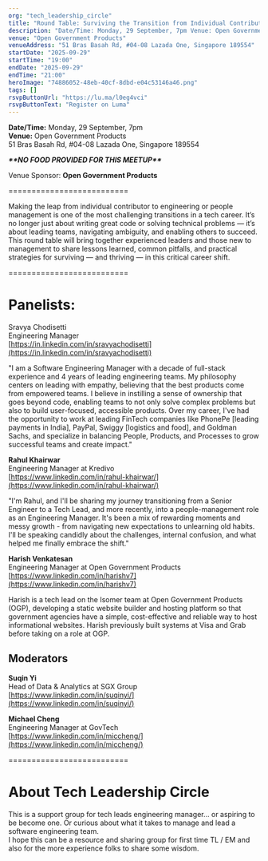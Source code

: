 ```yaml
---
org: "tech_leadership_circle"
title: "Round Table: Surviving the Transition from Individual Contributor to Engineering Management / People Management​Panelists:​About Tech Leadership Circle"
description: "Date/Time: Monday, 29 September, 7pm Venue: Open Government Products 51 Bras Basah Rd, #04-08 Lazada One, Singapore 189554 **NO FOOD PROVIDED FOR THIS…"
venue: "Open Government Products"
venueAddress: "51 Bras Basah Rd, #04-08 Lazada One, Singapore 189554"
startDate: "2025-09-29"
startTime: "19:00"
endDate: "2025-09-29"
endTime: "21:00"
heroImage: "74886052-48eb-40cf-8dbd-e04c53146a46.png"
tags: []
rsvpButtonUrl: "https://lu.ma/l0eg4vci"
rsvpButtonText: "Register on Luma"
---
```


​​**Date/Time:** Monday, 29 September, 7pm  
**Venue:** Open Government Products  
51 Bras Basah Rd, #04-08 Lazada One, Singapore 189554

​​​**_\*\*NO FOOD PROVIDED FOR THIS MEETUP\*\*_**

​​​Venue Sponsor: **Open Government Products**

​\==========================

​Making the leap from individual contributor to engineering or people management is one of the most challenging transitions in a tech career. It’s no longer just about writing great code or solving technical problems — it’s about leading teams, navigating ambiguity, and enabling others to succeed. This round table will bring together experienced leaders and those new to management to share lessons learned, common pitfalls, and practical strategies for surviving — and thriving — in this critical career shift.

​\==========================

# ​Panelists:

​Sravya Chodisetti  
Engineering Manager  
[https://in.linkedin.com/in/sravyachodisetti](https://in.linkedin.com/in/sravyachodisetti)

​"I am a Software Engineering Manager with a decade of full-stack experience and 4 years of leading engineering teams. My philosophy centers on leading with empathy, believing that the best products come from empowered teams. I believe in instilling a sense of ownership that goes beyond code, enabling teams to not only solve complex problems but also to build user-focused, accessible products. Over my career, I've had the opportunity to work at leading FinTech companies like PhonePe \[leading payments in India\], PayPal, Swiggy \[logistics and food\], and Goldman Sachs, and specialize in balancing People, Products, and Processes to grow successful teams and create impact."

​**Rahul Khairwar**  
Engineering Manager at Kredivo  
[https://www.linkedin.com/in/rahul-khairwar/](https://www.linkedin.com/in/rahul-khairwar/)

​"I'm Rahul, and I'll be sharing my journey transitioning from a Senior Engineer to a Tech Lead, and more recently, into a people-management role as an Engineering Manager. It's been a mix of rewarding moments and messy growth - from navigating new expectations to unlearning old habits. I'll be speaking candidly about the challenges, internal confusion, and what helped me finally embrace the shift."

​**Harish Venkatesan**  
Engineering Manager at Open Government Products  
[https://www.linkedin.com/in/harishv7](https://www.linkedin.com/in/harishv7)

​Harish is a tech lead on the Isomer team at Open Government Products (OGP), developing a static website builder and hosting platform so that government agencies have a simple, cost-effective and reliable way to host informational websites. Harish previously built systems at Visa and Grab before taking on a role at OGP.

## ​Moderators

​**Suqin Yi**  
Head of Data & Analytics at SGX Group  
[https://www.linkedin.com/in/suqinyi/](https://www.linkedin.com/in/suqinyi/)

​**Michael Cheng**  
Engineering Manager at GovTech  
[https://www.linkedin.com/in/miccheng/](https://www.linkedin.com/in/miccheng/)

​\==========================

# ​**About Tech Leadership Circle**

​​This is a support group for tech leads engineering manager… or aspiring to be become one. Or curious about what it takes to manage and lead a software engineering team.  
I hope this can be a resource and sharing group for first time TL / EM and also for the more experience folks to share some wisdom.